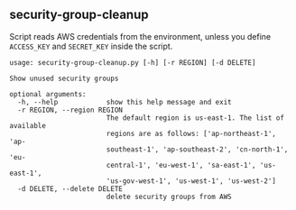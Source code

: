 security-group-cleanup
--------------

Script reads AWS credentials from the environment, unless you define `ACCESS_KEY` and `SECRET_KEY` inside the script.

```
usage: security-group-cleanup.py [-h] [-r REGION] [-d DELETE]

Show unused security groups

optional arguments:
  -h, --help            show this help message and exit
  -r REGION, --region REGION
                        The default region is us-east-1. The list of available
                        regions are as follows: ['ap-northeast-1', 'ap-
                        southeast-1', 'ap-southeast-2', 'cn-north-1', 'eu-
                        central-1', 'eu-west-1', 'sa-east-1', 'us-east-1',
                        'us-gov-west-1', 'us-west-1', 'us-west-2']
  -d DELETE, --delete DELETE
                        delete security groups from AWS
```
